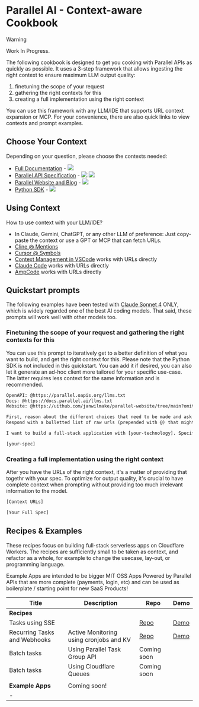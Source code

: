 # Parallel AI - Context-aware Cookbook

> [!WARNING]
> Work In Progress.

The following cookbook is designed to get you cooking with Parallel APIs as quickly as possible. It uses a 3-step framework that allows ingesting the right context to ensure maximum LLM output quality:

1. finetuning the scope of your request
2. gathering the right contexts for this
3. creating a full implementation using the right context

You can use this framework with any LLM/IDE that supports URL context expansion or MCP. For your convenience, there are also quick links to view contexts and prompt examples.

## Choose Your Context

Depending on your question, please choose the contexts needed:

<!-- | Batch tasks                  | Using Parallel Task Group API           |                                                               |                                                             |
| Batch tasks                  | Using Cloudflare Queues                 |                                                               |                                                             |
 -->

- [Full Documentation](https://docs.parallel.ai) - [![](https://b.lmpify.com/Select_A_Context)](https://letmeprompt.com?q=https://docs.parallel.ai/llms-full.txt)
- [Parallel API Specification](https://docs.parallel.ai/api-reference/search-api/search) - [![](https://badge.forgithub.com/janwilmake/parallel-openapi/tree/main/openapi.yaml)](https://uithub.com/janwilmake/parallel-openapi?maxTokens=10000000&lines=false) [![](https://b.lmpify.com/Select_A_Context)](https://letmeprompt.com?q=https://parallel.oapis.org/%20%20give%20me%20urls:%20which%20files%20are%20relevant%20for%20...)
- [Parallel Website and Blog](https://parallel.ai) - [![](https://badge.forgithub.com/janwilmake/parallel-website?maxTokens=10000000&lines=false)](https://uithub.com/janwilmake/parallel-website?maxTokens=10000000&lines=false)
- [Python SDK](https://github.com/parallel-web/parallel-sdk-python) - [![](https://badge.forgithub.com/parallel-web/parallel-sdk-python?maxTokens=10000000&lines=false)](https://uithub.com/parallel-web/parallel-sdk-python?maxTokens=10000000&lines=false)

<!--
Note: Why badges?

- Allows showing tokencount
- Allows easy filtering of a context
- Allows quickly seeing a prompt & result and altering the prompt

Other contexts:
- 🟠 Typescript SDK (https://uithub.com/parallel-web/parallel-sdk-typescript)
- 🟠 MCP server to select context (Coming soon!)

# Reduce LLM SDK context

- Check if stainless allows generating pyi stubs: https://letmeprompt.com/what-is-a-dts-file-m18w490
- Create and expose `types.d.ts` file for the Typescript SDK

These would create a much shorter context for libraries that make it much more usable for LLMs. It's interesting to generate it programmatically, but since code is often badly documented or may contain comments that don't end up in the stub but ARE important, it'd also be very interesting to try and generate these files using AI.
-->

## Using Context

How to use context with your LLM/IDE?

- In Claude, Gemini, ChatGPT, or any other LLM of preference: Just copy-paste the context or use a GPT or MCP that can fetch URLs.
- [Cline @ Mentions](https://docs.cline.bot/features/at-mentions/overview)
- [Cursor @ Symbols](https://docs.cursor.com/en/context/@-symbols/overview)
- [Context Management in VSCode](https://code.visualstudio.com/docs/copilot/chat/copilot-chat-context#_add-files-as-context) works with URLs directly
- [Claude Code](https://www.anthropic.com/engineering/claude-code-best-practices) works with URLs directly
- [AmpCode](https://ampcode.com) works with URLs directly

## Quickstart prompts

The following examples have been tested with [Claude Sonnet 4](https://www.anthropic.com/claude/sonnet) ONLY, which is widely regarded one of the best AI coding models. That said, these prompts will work well with other models too.

### Finetuning the scope of your request and gathering the right contexts for this

You can use this prompt to iteratively get to a better definition of what you want to build, and get the right context for this. Please note that the Python SDK is not included in this quickstart. You can add it if desired, you can also let it generate an ad-hoc client more tailored for your specific use-case. The latter requires less context for the same information and is recommended.

```txt path="relevant-context-prompt.txt"
OpenAPI: @https://parallel.oapis.org/llms.txt
Docs: @https://docs.parallel.ai/llms.txt
Website: @https://uithub.com/janwilmake/parallel-website/tree/main?omitFiles=true

First, reason about the different choices that need to be made and ask the user a set of questions.
Respond with a bulletted list of raw urls (prepended with @) that might be relevant, depending on the decisions of the user.

I want to build a full-stack application with [your-technology]. Specification:

[your-spec]
```

### Creating a full implementation using the right context

After you have the URLs of the right context, it's a matter of providing that togethr with your spec. To optimize for output quality, it's crucial to have complete context when prompting without providing too much irrelevant information to the model.

```txt path="full-implementation-prompt.txt
[Context URLs]

[Your Full Spec]
```

## Recipes & Examples

These recipes focus on building full-stack serverless apps on Cloudflare Workers. The recipes are sufficiently small to be taken as context, and refactor as a whole, for example to change the usecase, lay-out, or programming language.

Example Apps are intended to be bigger MIT OSS Apps Powered by Parallel APIs that are more complete (payments, login, etc) and can be used as boilerplate / starting point for new SaaS Products!

| Title                        | Description                             | Repo                                                          | Demo                                                        |
| ---------------------------- | --------------------------------------- | ------------------------------------------------------------- | ----------------------------------------------------------- |
| **Recipes**                  |                                         |                                                               |                                                             |
| Tasks using SSE              |                                         | [Repo](https://github.com/janwilmake/parallel-tasks-sse)      | [Demo](https://tasks.gptideas.com)                          |
| Recurring Tasks and Webhooks | Active Monitoring using cronjobs and KV | [Repo](https://github.com/janwilmake/parallel-daily-insights) | [Demo](https://parallel-daily-insights.wilmake.workers.dev) |
| Batch tasks                  | Using Parallel Task Group API           | Coming soon                                                   |                                                             |
| Batch tasks                  | Using Cloudflare Queues                 | Coming soon                                                   |                                                             |
|                              |                                         |                                                               |                                                             |
| **Example Apps**             | Coming soon!                            |                                                               |                                                             |
| -                            |                                         |                                                               |                                                             |

<!--



| Tasks MCP server             |                                         | [Repo](https://github.com/janwilmake/parallel-tasks-mcp)      |                                                             | -->

<!--
| GoogLLM v2 [soon]       | Using the Parallel Search API to show results | [Repo](https://github.com/janwilmake/googllm-parallel)   | https://googllm.com        |
| LMPIFY [soon]           | Making Parallel part of my day to day toolkit |                                                          |                            |
| xytext [soon]           | Making Parallel part of my day to day toolkit |                                                          |                            |

Cool books

https://github.com/anthropics/anthropic-cookbook
-->
